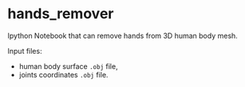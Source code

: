 # hands_remover
Ipython Notebook that can remove hands from 3D human body mesh. 

Input files: 
* human body surface `.obj` file,
* joints coordinates `.obj` file.
